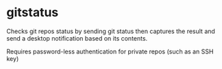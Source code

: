 # gitstatus
Checks git repos status by sending git status then captures the result and send a desktop notification based on its contents.

Requires password-less authentication for private repos (such as an SSH key)
